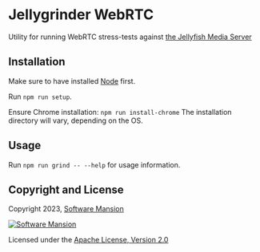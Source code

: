 # Jellygrinder WebRTC

Utility for running WebRTC stress-tests against [the Jellyfish Media Server](https://github.com/jellyfish-dev/jellyfish)

## Installation

Make sure to have installed [Node](https://docs.npmjs.com/downloading-and-installing-node-js-and-npm) first.

Run `npm run setup`.

Ensure Chrome installation:
`npm run install-chrome`
The installation directory will vary, depending on the OS.

## Usage

Run `npm run grind -- --help` for usage information.

## Copyright and License

Copyright 2023, [Software Mansion](https://swmansion.com/?utm_source=git&utm_medium=readme&utm_campaign=membrane_template_plugin)

[![Software Mansion](https://logo.swmansion.com/logo?color=white&variant=desktop&width=200&tag=membrane-github)](https://swmansion.com/?utm_source=git&utm_medium=readme&utm_campaign=membrane_template_plugin)

Licensed under the [Apache License, Version 2.0](LICENSE)
